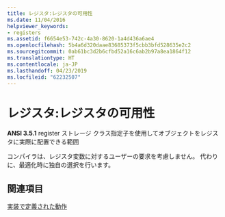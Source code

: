 ```yaml
---
title: レジスタ:レジスタの可用性
ms.date: 11/04/2016
helpviewer_keywords:
- registers
ms.assetid: f6654e53-742c-4a30-8620-1a4d436a6ae4
ms.openlocfilehash: 5b4a6d320daae83685373f5cbb3bfd528635e2c2
ms.sourcegitcommit: 0ab61bc3d2b6cfbd52a16c6ab2b97a8ea1864f12
ms.translationtype: HT
ms.contentlocale: ja-JP
ms.lasthandoff: 04/23/2019
ms.locfileid: "62232507"
---
```

# <a name="registers-availability-of-registers"></a>レジスタ:レジスタの可用性

**ANSI 3.5.1** register ストレージ クラス指定子を使用してオブジェクトをレジスタに実際に配置できる範囲

コンパイラは、レジスタ変数に対するユーザーの要求を考慮しません。 代わりに、最適化時に独自の選択を行います。

## <a name="see-also"></a>関連項目

[実装で定義された動作](../c-language/implementation-defined-behavior.md)
